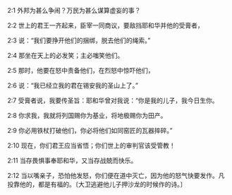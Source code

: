 <a id="1"></a>2:1  外邦为甚么争闹？万民为甚么谋算虚妄的事？  

<a id="2"></a>2:2  世上的君王一齐起来，臣宰一同商议，要敌挡耶和华并他的受膏者，  

<a id="3"></a>2:3  说：“我们要挣开他们的捆绑，脱去他们的绳索。”  

<a id="4"></a>2:4  那坐在天上的必发笑；主必嗤笑他们。  

<a id="5"></a>2:5  那时，他要在怒中责备他们，在烈怒中惊吓他们，  

<a id="6"></a>2:6  说：“我已经立我的君在锡安我的圣山上了。”  

<a id="7"></a>2:7  受膏者说，我要传圣旨：耶和华曾对我说：“你是我的儿子，我今日生你。  

<a id="8"></a>2:8  你求我，我就将列国赐你为基业，将地极赐你为田产。  

<a id="9"></a>2:9  你必用铁杖打破他们，你必将他们如同窑匠的瓦器摔碎。”  

<a id="10"></a>2:10  现在，你们君王应当省悟；你们世上的审判官该受管教！  

<a id="11"></a>2:11  当存畏惧事奉耶和华，又当存战兢而快乐。  

<a id="12"></a>2:12  当以嘴亲子，恐怕他发怒，你们便在道中灭亡，因为他的怒气快要发作。凡投靠他的，都是有福的。〔大卫逃避他儿子押沙龙的时候作的诗。〕  
